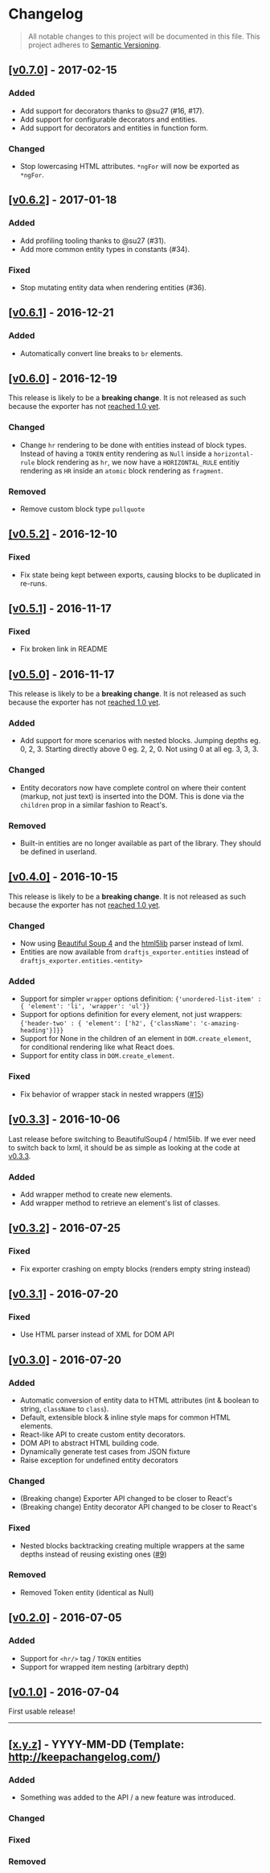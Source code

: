 # Changelog

> All notable changes to this project will be documented in this file.
This project adheres to [Semantic Versioning](http://semver.org/spec/v2.0.0.html).

## [[v0.7.0]](https://github.com/springload/draftjs_exporter/releases/tag/v0.7.0) - 2017-02-15

### Added

- Add support for decorators thanks to @su27 (#16, #17).
- Add support for configurable decorators and entities.
- Add support for decorators and entities in function form.

### Changed

- Stop lowercasing HTML attributes. `*ngFor` will now be exported as `*ngFor`.

## [[v0.6.2]](https://github.com/springload/draftjs_exporter/releases/tag/v0.6.2) - 2017-01-18

### Added

- Add profiling tooling thanks to @su27 (#31).
- Add more common entity types in constants (#34).

### Fixed

- Stop mutating entity data when rendering entities (#36).

## [[v0.6.1]](https://github.com/springload/draftjs_exporter/releases/tag/v0.6.1) - 2016-12-21

### Added

- Automatically convert line breaks to `br` elements.

## [[v0.6.0]](https://github.com/springload/draftjs_exporter/releases/tag/v0.6.0) - 2016-12-19

This release is likely to be a **breaking change**. It is not released as such because the exporter has not [reached 1.0 yet](http://semver.org/#spec-item-4).

### Changed

- Change `hr` rendering to be done with entities instead of block types. Instead of having a `TOKEN` entity rendering as `Null` inside a `horizontal-rule` block rendering as `hr`, we now have a `HORIZONTAL_RULE` entitiy rendering as `HR` inside an `atomic` block rendering as `fragment`.

### Removed

- Remove custom block type `pullquote`

## [[v0.5.2]](https://github.com/springload/draftjs_exporter/releases/tag/v0.5.2) - 2016-12-10

### Fixed

- Fix state being kept between exports, causing blocks to be duplicated in re-runs.

## [[v0.5.1]](https://github.com/springload/draftjs_exporter/releases/tag/v0.5.1) - 2016-11-17

### Fixed

- Fix broken link in README

## [[v0.5.0]](https://github.com/springload/draftjs_exporter/releases/tag/v0.5.0) - 2016-11-17

This release is likely to be a **breaking change**. It is not released as such because the exporter has not [reached 1.0 yet](http://semver.org/#spec-item-4).

### Added

- Add support for more scenarios with nested blocks. Jumping depths eg. 0, 2, 3. Starting directly above 0 eg. 2, 2, 0. Not using 0 at all eg. 3, 3, 3.

### Changed

- Entity decorators now have complete control on where their content (markup, not just text) is inserted into the DOM. This is done via the `children` prop in a similar fashion to React's.

### Removed

- Built-in entities are no longer available as part of the library. They should be defined in userland.

## [[v0.4.0]](https://github.com/springload/draftjs_exporter/releases/tag/v0.4.0) - 2016-10-15

This release is likely to be a **breaking change**. It is not released as such because the exporter has not [reached 1.0 yet](http://semver.org/#spec-item-4).

### Changed

- Now using [Beautiful Soup 4](https://www.crummy.com/software/BeautifulSoup/bs4/doc/) and the [html5lib](https://github.com/html5lib/html5lib-python) parser instead of lxml.
- Entities are now available from `draftjs_exporter.entities` instead of `draftjs_exporter.entities.<entity>`

### Added

- Support for simpler `wrapper` options definition: `{'unordered-list-item' : { 'element': 'li', 'wrapper': 'ul'}}`
- Support for options definition for every element, not just wrappers: `{'header-two' : { 'element': ['h2', {'className': 'c-amazing-heading'}]}}`
- Support for None in the children of an element in `DOM.create_element`, for conditional rendering like what React does.
- Support for entity class in `DOM.create_element`.

### Fixed

- Fix behavior of wrapper stack in nested wrappers ([#15](https://github.com/springload/draftjs_exporter/issues/15))

## [[v0.3.3]](https://github.com/springload/draftjs_exporter/releases/tag/v0.3.3) - 2016-10-06

Last release before switching to BeautifulSoup4 / html5lib. If we ever need to switch back to lxml, it should be as simple as looking at the code at [v0.3.3](https://github.com/springload/draftjs_exporter/tree/v0.3.3).

### Added

- Add wrapper method to create new elements.
- Add wrapper method to retrieve an element's list of classes.

## [[v0.3.2]](https://github.com/springload/draftjs_exporter/releases/tag/v0.3.2) - 2016-07-25

### Fixed

- Fix exporter crashing on empty blocks (renders empty string instead)

## [[v0.3.1]](https://github.com/springload/draftjs_exporter/releases/tag/v0.3.1) - 2016-07-20

### Fixed

- Use HTML parser instead of XML for DOM API

## [[v0.3.0]](https://github.com/springload/draftjs_exporter/releases/tag/v0.3.0) - 2016-07-20

### Added

- Automatic conversion of entity data to HTML attributes (int & boolean to string, `className` to `class`).
- Default, extensible block & inline style maps for common HTML elements.
- React-like API to create custom entity decorators.
- DOM API to abstract HTML building code.
- Dynamically generate test cases from JSON fixture
- Raise exception for undefined entity decorators

### Changed

- (Breaking change) Exporter API changed to be closer to React's
- (Breaking change) Entity decorator API changed to be closer to React's

### Fixed

- Nested blocks backtracking creating multiple wrappers at the same depths instead of reusing existing ones ([#9](https://github.com/springload/draftjs_exporter/issues/9))

### Removed

- Removed Token entity (identical as Null)

## [[v0.2.0]](https://github.com/springload/draftjs_exporter/releases/tag/v0.2.0) - 2016-07-05

### Added

- Support for `<hr/>` tag / `TOKEN` entities
- Support for wrapped item nesting (arbitrary depth)

## [[v0.1.0]](https://github.com/springload/draftjs_exporter/releases/tag/v0.1.0) - 2016-07-04

First usable release!

-------------

## [[x.y.z]](https://github.com/springload/draftjs_exporter/releases/tag/x.y.z) - YYYY-MM-DD (Template: http://keepachangelog.com/)

### Added

- Something was added to the API / a new feature was introduced.

### Changed

### Fixed

### Removed
